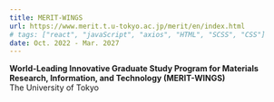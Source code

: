 ```yaml
---
title: MERIT-WINGS
url: https://www.merit.t.u-tokyo.ac.jp/merit/en/index.html
# tags: ["react", "javaScript", "axios", "HTML", "SCSS", "CSS"]
date: Oct. 2022 - Mar. 2027
---
```


**World-Leading Innovative Graduate Study Program for Materials Research, Information, and Technology (MERIT-WINGS)**  
The University of Tokyo  
